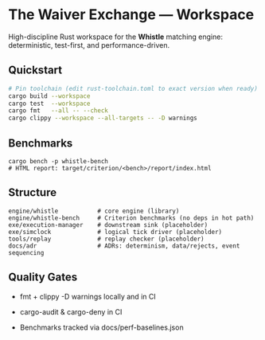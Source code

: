 # The Waiver Exchange — Workspace

High-discipline Rust workspace for the **Whistle** matching engine: deterministic, test-first, and performance-driven.

## Quickstart
```bash
# Pin toolchain (edit rust-toolchain.toml to exact version when ready)
cargo build --workspace
cargo test  --workspace
cargo fmt   --all -- --check
cargo clippy --workspace --all-targets -- -D warnings
```
## Benchmarks
```
cargo bench -p whistle-bench
# HTML report: target/criterion/<bench>/report/index.html
```

## Structure
```
engine/whistle           # core engine (library)
engine/whistle-bench     # Criterion benchmarks (no deps in hot path)
exe/execution-manager    # downstream sink (placeholder)
exe/simclock             # logical tick driver (placeholder)
tools/replay             # replay checker (placeholder)
docs/adr                 # ADRs: determinism, data/rejects, event sequencing
```

## Quality Gates

* fmt + clippy -D warnings locally and in CI

* cargo-audit & cargo-deny in CI

* Benchmarks tracked via docs/perf-baselines.json
